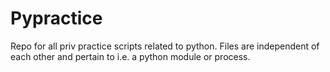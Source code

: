 # Pypractice

Repo for all priv practice scripts related to python. Files are independent of each other and pertain to i.e. a python module or process.
